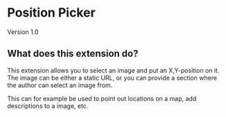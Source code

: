 # Position Picker #

Version 1.0

## What does this extension do? ##

This extension allows you to select an image and put an X,Y-position on it. The image can be either a static URL,
or you can provide a section where the author can select an image from.

This can for example be used to point out locations on a map, add descriptions to a image, etc.